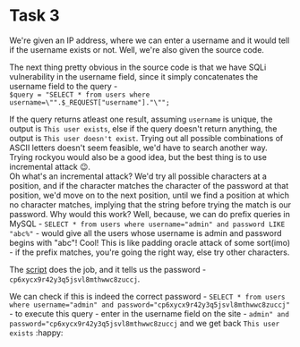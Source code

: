 # Task 3

We're given an IP address, where we can enter a username and it would tell if the username exists or not. Well, we're also given the source code.

The next thing pretty obvious in the source code is that we have SQLi vulnerability in the username field, since it simply concatenates the username field to the query -  
`$query = "SELECT * from users where username=\"".$_REQUEST["username"]."\"";`

If the query returns atleast one result, assuming `username` is unique, the output is `This user exists`, else if the query doesn't return anything, the output is `This user doesn't exist`. Trying out all possible combinations of ASCII letters doesn't seem feasible, we'd have to search another way.  
Trying rockyou would also be a good idea, but the best thing is to use incremental attack :wink:.  
Oh what's an incremental attack? We'd try all possible characters at a position, and if the character matches the character of the password at that position, we'd move on to the next position, until we find a position at which no character matches, implying that the string before trying the match is our password. Why would this work? Well, because, we can do prefix queries in MySQL - `SELECT * from users where username="admin" and password LIKE "abc%"` - would give all the users whose username is admin and password begins with "abc"! Cool! This is like padding oracle attack of some sort(imo) - if the prefix matches, you're going the right way, else try other characters.

The [script](script.py) does the job, and it tells us the password - `cp6xycx9r42y3q5jsvl8mthwwc8zuccj`.

We can check if this is indeed the correct password - `SELECT * from users where username="admin" and password="cp6xycx9r42y3q5jsvl8mthwwc8zuccj"` - to execute this query - enter in the username field on the site - `admin" and password="cp6xycx9r42y3q5jsvl8mthwwc8zuccj` and we get back `This user exists` :happy:
